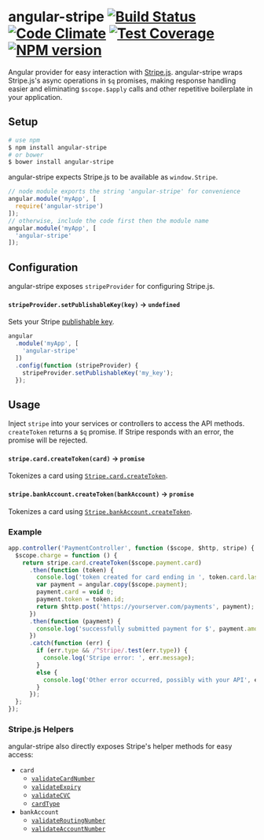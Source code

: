 angular-stripe [![Build Status](https://travis-ci.org/bendrucker/angular-stripe.svg?branch=master)](https://travis-ci.org/bendrucker/angular-stripe) [![Code Climate](https://codeclimate.com/github/bendrucker/angular-stripe/badges/gpa.svg)](https://codeclimate.com/github/bendrucker/angular-stripe) [![Test Coverage](https://codeclimate.com/github/bendrucker/angular-stripe/badges/coverage.svg)](https://codeclimate.com/github/bendrucker/angular-stripe) [![NPM version](https://badge.fury.io/js/angular-stripe.svg)](http://badge.fury.io/js/angular-stripe)
==============

Angular provider for easy interaction with [Stripe.js](https://stripe.com/docs/stripe.js). angular-stripe wraps Stripe.js's async operations in `$q` promises, making response handling easier and eliminating `$scope.$apply` calls and other repetitive boilerplate in your application. 

## Setup
```bash
# use npm
$ npm install angular-stripe
# or bower
$ bower install angular-stripe
```

angular-stripe expects Stripe.js to be available as `window.Stripe`.

```js
// node module exports the string 'angular-stripe' for convenience
angular.module('myApp', [
  require('angular-stripe')
]);
// otherwise, include the code first then the module name
angular.module('myApp', [
  'angular-stripe'
]);
```

## Configuration

angular-stripe exposes `stripeProvider` for configuring Stripe.js.

#### `stripeProvider.setPublishableKey(key)` -> `undefined`

Sets your Stripe [publishable key](https://stripe.com/docs/stripe.js#setting-publishable-key). 

```js
angular
  .module('myApp', [
    'angular-stripe'
  ])
  .config(function (stripeProvider) {
    stripeProvider.setPublishableKey('my_key');
  });
```

## Usage

Inject `stripe` into your services or controllers to access the API methods. `createToken` returns a `$q` promise. If Stripe responds with an error, the promise will be rejected. 

#### `stripe.card.createToken(card)` -> `promise`

Tokenizes a card using [`Stripe.card.createToken`](https://stripe.com/docs/stripe.js#card-createToken).

#### `stripe.bankAccount.createToken(bankAccount)` -> `promise`

Tokenizes a card using [`Stripe.bankAccount.createToken`](https://stripe.com/docs/stripe.js#bank-account-createToken).

### Example

```js
app.controller('PaymentController', function ($scope, $http, stripe) {
  $scope.charge = function () {
    return stripe.card.createToken($scope.payment.card)
      .then(function (token) {
        console.log('token created for card ending in ', token.card.last4);
        var payment = angular.copy($scope.payment);
        payment.card = void 0;
        payment.token = token.id;
        return $http.post('https://yourserver.com/payments', payment);
      })
      .then(function (payment) {
        console.log('successfully submitted payment for $', payment.amount);
      })
      .catch(function (err) {
        if (err.type && /^Stripe/.test(err.type)) {
          console.log('Stripe error: ', err.message);
        }
        else {
          console.log('Other error occurred, possibly with your API', err.message);
        }
      });
  };
});
```

### Stripe.js Helpers

angular-stripe also directly exposes Stripe's helper methods for easy access:

* `card`
  * [`validateCardNumber`](https://stripe.com/docs/stripe.js#card-validateCardNumber)
  * [`validateExpiry`](https://stripe.com/docs/stripe.js#card-validateExpiry)
  * [`validateCVC`](https://stripe.com/docs/stripe.js#card-validateCVC)
  * [`cardType`](https://stripe.com/docs/stripe.js#card-cardType)
* `bankAccount`
  * [`validateRoutingNumber`](https://stripe.com/docs/stripe.js#bank-account-validateRoutingNumber)
  * [`validateAccountNumber`](https://stripe.com/docs/stripe.js#bank-account-validateAccountNumber)

